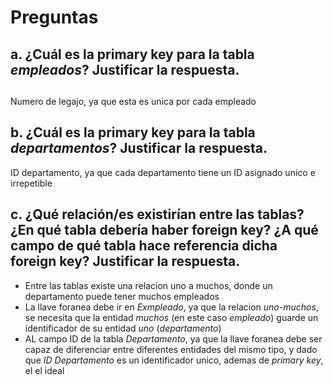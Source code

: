 # Preguntas
## a. ¿Cuál es la primary key para la tabla _empleados_? Justificar la respuesta.
##
Numero de legajo, ya que esta es unica por cada empleado
## b. ¿Cuál es la primary key para la tabla _departamentos_? Justificar la respuesta.
ID departamento, ya que cada departamento tiene un ID asignado unico e irrepetible
## c. ¿Qué relación/es existirían entre las tablas? ¿En qué tabla debería haber foreign key? ¿A qué campo de qué tabla hace referencia dicha foreign key? Justificar la respuesta.

- Entre las tablas existe una relacion uno a muchos, donde un departamento puede tener muchos empleados
- La llave foranea debe ir en _Exmpleado_, ya que la relacion *uno-muchos*, se necesita que la entidad *muchos* (en este caso _empleado_) guarde un identificador de su entidad *uno* (_departamento_)
- AL campo ID de la tabla _Departamento_, ya que la llave foranea debe ser capaz de diferenciar entre diferentes entidades del mismo tipo, y dado que _ID Departamento_ es un identificador unico, ademas de *primary key*, el el ideal
